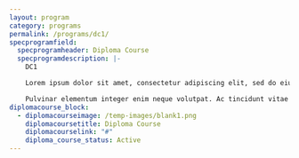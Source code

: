 ```yaml
---
layout: program
category: programs
permalink: /programs/dc1/
specprogramfield:
  specprogramheader: Diploma Course
  specprogramdescription: |-
    DC1

    Lorem ipsum dolor sit amet, consectetur adipiscing elit, sed do eiusmod tempor incididunt ut labore et dolore magna aliqua. Scelerisque purus semper eget duis at tellus at

    Pulvinar elementum integer enim neque volutpat. Ac tincidunt vitae semper quis lectus nulla at volutpat diam. Tristique senectus et netus et. Ultricies mi quis hendrerit dolor magna eget est. Facilisis magna etiam tempor orci eu
diplomacourse_block:
  - diplomacourseimage: /temp-images/blank1.png
    diplomacoursetitle: Diploma Course
    diplomacourselink: "#"
    diploma_course_status: Active
---
```

